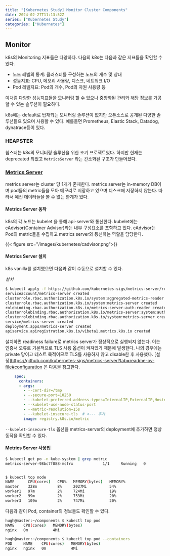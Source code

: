 ```yaml
---
title: "[Kubernetes Study] Monitor Cluster Components"
date: 2024-02-27T11:13:52Z
series: ["Kubernetes Study"]
categories: ["Kubernetes"]
---
```


## Monitor

k8s의 Monitoring 지표들은 다양하다. 다음의 k8s는 다음과 같은 지표들을 확인할 수 있다.

- 노드 레벨의 통계: 클러스터를 구성하는 노드의 개수 및 상태
- 성능지표: CPU, 메모리 사용량, 디스크, 네트워크 I/O
- Pod 레벨지표: Pod의 개수, Pod의 자원 사용량 등

이처럼 다양한 성능지표들을 모니터링 할 수 있으나 중앙화된 관리와 해당 정보를 가공할 수 있는 솔루션이 필요하다.

k8s에는 default로 탑재되는 모니터링 솔루션이 없지만 오픈소스로 공개된 다양한 솔루션들으 있으며 사용할 수 있다. 예를들면 Prometheus, Elastic Stack, Datadog, dynatrace등이 있다. 

### HEAPSTER

힙스터는 k8s의 모니터링 솔루션을 위한 초기 프로젝트였다. 하지만 현재는 deprecated 되었고 `MetricsServer` 라는 간소화된 구조가 만들어졌다.

### [Metrics Server](https://github.com/kubernetes-sigs/metrics-server)
metrics server는 cluster 당 1개가 존재한다. metrics server는 in-memory DB이며 pod들의 metric들을 모아 메모리로 저장하고 있으며 디스크에 저장하지 않는다. 따라서 예전 데이터들을 볼 수 없는 한계가 있다. 

#### Metrics Server 동작
k8s의 각 노드는 kubelet 을 통해 api-server와 통신한다. kubelet에는 cAdvisor(Container Advisor)라는 내부 구성요소를 포함하고 있다. cAdvisor는 Pod의 metric들을 수집하고 metrics server와 통신하는 역할을 담당한다. 

{{< figure src="/images/kubernetes/cadvisor.png">}}

#### Metrics Server 설치

k8s vanilla를 설치했으면 다음과 같이 수동으로 설치할 수 있다.

*설치*
```sh
$ kubectl apply -f https://github.com/kubernetes-sigs/metrics-server/releases/latest/download/components.yaml
serviceaccount/metrics-server created
clusterrole.rbac.authorization.k8s.io/system:aggregated-metrics-reader created
clusterrole.rbac.authorization.k8s.io/system:metrics-server created
rolebinding.rbac.authorization.k8s.io/metrics-server-auth-reader created
clusterrolebinding.rbac.authorization.k8s.io/metrics-server:system:auth-delegator created
clusterrolebinding.rbac.authorization.k8s.io/system:metrics-server created
service/metrics-server created
deployment.apps/metrics-server created
apiservice.apiregistration.k8s.io/v1beta1.metrics.k8s.io created
```

설치하면 readiness failure로 metrics server가 정상적으로 실행되지 않는다. 이는 인증서 오류로 기본적으로 TLS 사용 옵션이 켜져있기 때문에 발생한다. 나의 경우에는 private 망이고 테스트 목적이므로 TLS를 사용하지 않고 disable한 후 사용했다. [설정]https://github.com/kubernetes-sigs/metrics-server?tab=readme-ov-file#configuration 은 다음을 참고한다.

```yaml
    spec:
      containers:
      - args:
        - --cert-dir=/tmp
        - --secure-port=10250
        - --kubelet-preferred-address-types=InternalIP,ExternalIP,Hostname
        - --kubelet-use-node-status-port
        - --metric-resolution=15s
        - --kubelet-insecure-tls  # <--- 추가
        image: registry.k8s.io/metric
```
`--kubelet-insecure-tls` 옵션을 metrics-server의 deployment에 추가하면 정상동작을 확인할 수 있다.

#### Metrics Server 사용법

```sh
$ kubectl get po -n kube-system | grep metric
metrics-server-98bc7f888-mcfrx             1/1     Running   0          2m31s


$ kubectl top node
NAME      CPU(cores)   CPU%   MEMORY(bytes)   MEMORY%   
master    328m         8%     2027Mi          54%       
worker1   97m          2%     724Mi           19%       
worker2   99m          2%     753Mi           20%       
worker3   109m         2%     747Mi           20%   
```

다음과 같이 Pod, container의 정보들도 확인할 수 있다.

```sh
hugh@master:~/components $ kubectl top pod
NAME    CPU(cores)   MEMORY(bytes)   
nginx   0m           4Mi             

hugh@master:~/components $ kubectl top pod --containers
POD     NAME    CPU(cores)   MEMORY(bytes)   
nginx   nginx   0m           4Mi       
```